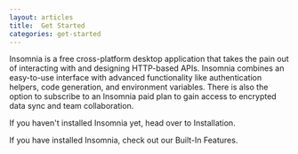 ```yaml
---
layout: articles
title:  Get Started
categories: get-started
---
```


Insomnia is a free cross-platform desktop application that takes the pain out of interacting with and designing HTTP-based APIs. Insomnia combines an easy-to-use interface with advanced functionality like authentication helpers, code generation, and environment variables. There is also the option to subscribe to an Insomnia paid plan to gain access to encrypted data sync and team collaboration. 

If you haven't installed Insomnia yet, head over to Installation. 

If you have installed Insomnia, check out our Built-In Features. 